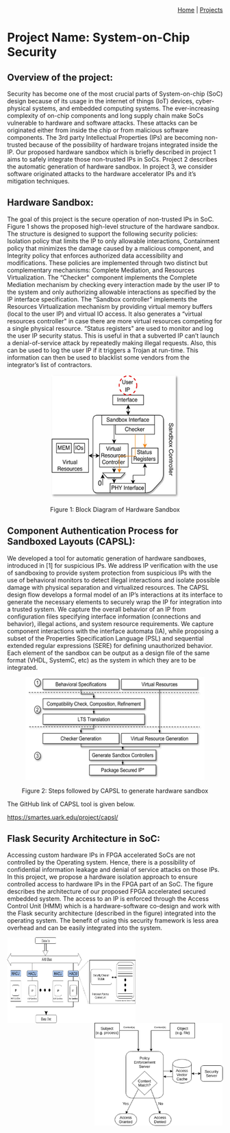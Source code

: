 <p align="right">
<a href="https://smartsystemslab-uf.github.io">Home</a> | <a href="https://smartsystemslab-uf.github.io/Projects/">Projects</a>
</p>

# Project Name: System-on-Chip Security

## Overview of the project:
Security has become one of the most crucial parts of System-on-chip (SoC) design because of its usage in the internet of things (IoT) devices, cyber-physical systems, and embedded computing systems. The ever-increasing complexity of on-chip components and long supply chain make SoCs vulnerable to hardware and software attacks. These attacks can be originated either from inside the chip or from malicious software components. The 3rd party Intellectual Properties (IPs)  are becoming non-trusted because of the possibility of hardware trojans integrated inside the IP. Our proposed hardware sandbox which is briefly described in project 1 aims to safely integrate those non-trusted IPs in SoCs. Project 2 describes the automatic generation of hardware sandbox. In project 3, we consider software originated attacks to the hardware accelerator IPs and it’s mitigation techniques. 


## Hardware Sandbox: 
The goal of this project is the secure operation of non-trusted IPs in SoC. Figure 1 shows the proposed high-level structure of the hardware sandbox. The structure is designed to support the following security policies: Isolation policy that limits the IP to only allowable interactions, Containment policy that minimizes the damage caused by a malicious component, and Integrity policy that enforces authorized data accessibility and modifications. These policies are implemented through two distinct but complementary mechanisms: Complete Mediation, and Resources Virtualization. The “Checker" component implements the Complete Mediation mechanism by checking every interaction made by the user IP to the system and only authorizing allowable interactions as specified by the IP interface specification. The “Sandbox controller" implements the Resources Virtualization mechanism by providing virtual memory buffers (local to the user IP) and virtual IO access. It also generates a “virtual resources controller" in case there are more virtual resources competing for a single physical resource. “Status registers" are used to monitor and log the user IP security status. This is useful in that a subverted IP can’t launch a denial-of-service attack by repeatedly making illegal requests. Also, this can be used to log the user IP if it triggers a Trojan at run-time. This information can then be used to blacklist some vendors from the integrator’s list of contractors.
 
<p align="center"> <img height ="290" width="300" src="https://github.com/smartsystemslab-uf/smartsystemslab-uf.github.io/blob/Sujan05-patch-1/Projects/SoCSecurity/Images/Sandbox.jpg"/> </p>
<p align="center">
	Figure 1: Block Diagram of Hardware Sandbox
</p>

## Component Authentication Process for Sandboxed Layouts (CAPSL):
We developed a tool for automatic generation of hardware sandboxes, introduced in [1] for suspicious IPs. We address IP verification with the use of sandboxing to provide system protection from suspicious IPs with the use of behavioral monitors to detect illegal interactions and isolate possible damage with physical separation and virtualized resources. The CAPSL design flow develops a formal model of an IP’s interactions at its interface to generate the necessary elements to securely wrap the IP for integration into a trusted system. We capture the overall behavior of an IP from configuration files specifying interface information (connections and behavior), illegal actions, and system resource requirements. We capture component interactions with the interface automata (IA), while proposing a subset of the Properties Specification Language (PSL) and sequential extended regular expressions (SERE) for defining unauthorized behavior. Each element of the sandbox can be output as a design file of the same format (VHDL, SystemC, etc) as the system in which they are to be integrated.

<p align="center"> <img height ="240" width="420" src="https://github.com/smartsystemslab-uf/smartsystemslab-uf.github.io/blob/Sujan05-patch-1/Projects/SoCSecurity/Images/CAPSL.png"/> </p>
<p align="center">
	Figure 2: Steps followed by CAPSL to generate hardware sandbox
</p>

The GitHub link of CAPSL tool is given below. 

https://smartes.uark.edu/project/capsl/


## Flask Security Architecture in SoC:
Accessing custom hardware IPs in FPGA accelerated SoCs are not controlled by the Operating system. Hence, there is a possibility of confidential information leakage and denial of service attacks on those IPs. In this project, we propose a hardware isolation approach to ensure controlled access to hardware IPs in the FPGA part of an SoC. The figure describes the architecture of our proposed FPGA accelerated secured embedded system. The access to an IP is enforced through the Access Control Unit (HMM) which is a hardware-software co-design and work with the Flask security architecture (described in the figure) integrated into the operating system. The benefit of using this security framework is less area overhead and can be easily integrated into the system.


<p > 
	<img align="left" height ="200" width="300" src="https://github.com/smartsystemslab-uf/smartsystemslab-uf.github.io/blob/Sujan05-patch-1/Projects/SoCSecurity/Images/HACU.png" title="Figure 3: Secured SoC Architecture with HACU and Hardware Sandbox"/> 
	<img align="right" height ="240" width="300" src="https://github.com/smartsystemslab-uf/smartsystemslab-uf.github.io/blob/Sujan05-patch-1/Projects/SoCSecurity/Images/Flask_archirectire.png"/>
</p>



